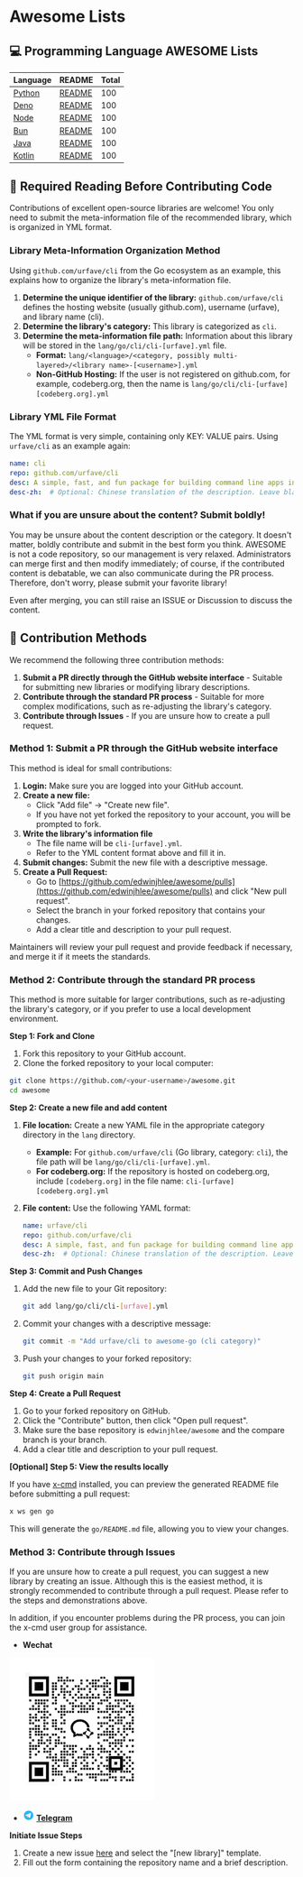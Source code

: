 # Awesome Lists

## 💻 Programming Language AWESOME Lists

| Language                               | README                                                        | Total |
| :----------------------------------- | :------------------------------------------------------------ | :---- |
| [Python](https://a.x-cmd.com/python) | [README](https://github.com/edwinjhlee/awesome/lang/python)   | 100   |
| [Deno](https://a.x-cmd.com/deno)     | [README](https://github.com/edwinjhlee/awesome/lang/deno)     | 100   |
| [Node](https://a.x-cmd.com/node)     | [README](https://github.com/edwinjhlee/awesome/lang/node)     | 100   |
| [Bun](https://a.x-cmd.com/bun)       | [README](https://github.com/edwinjhlee/awesome/lang/bun)      | 100   |
| [Java](https://a.x-cmd.com/java)     | [README](https://github.com/edwinjhlee/awesome/lang/java)     | 100   |
| [Kotlin](https://a.x-cmd.com/kotlin) | [README](https://github.com/edwinjhlee/awesome/lang/kotlin)   | 100   |

## 📖 Required Reading Before Contributing Code

Contributions of excellent open-source libraries are welcome! You only need to submit the meta-information file of the recommended library, which is organized in YML format.

### Library Meta-Information Organization Method

Using `github.com/urfave/cli` from the Go ecosystem as an example, this explains how to organize the library's meta-information file.

1.  **Determine the unique identifier of the library:** `github.com/urfave/cli` defines the hosting website (usually github.com), username (urfave), and library name (cli).
2.  **Determine the library's category:** This library is categorized as `cli`.
3.  **Determine the meta-information file path:** Information about this library will be stored in the `lang/go/cli/cli-[urfave].yml` file.
    *   **Format:** `lang/<language>/<category, possibly multi-layered>/<library name>-[<username>].yml`
    *   **Non-GitHub Hosting:** If the user is not registered on github.com, for example, codeberg.org, then the name is `lang/go/cli/cli-[urfave][codeberg.org].yml`

### Library YML File Format

The YML format is very simple, containing only KEY: VALUE pairs. Using `urfave/cli` as an example again:

```yml
name: cli
repo: github.com/urfave/cli
desc: A simple, fast, and fun package for building command line apps in Go
desc-zh:  # Optional: Chinese translation of the description. Leave blank if you cannot provide it.
```

### What if you are unsure about the content? Submit boldly!

You may be unsure about the content description or the category. It doesn't matter, boldly contribute and submit in the best form you think. AWESOME is not a code repository, so our management is very relaxed. Administrators can merge first and then modify immediately; of course, if the contributed content is debatable, we can also communicate during the PR process. Therefore, don't worry, please submit your favorite library!

Even after merging, you can still raise an ISSUE or Discussion to discuss the content.

## 🤝 Contribution Methods

We recommend the following three contribution methods:

1.  **Submit a PR directly through the GitHub website interface** - Suitable for submitting new libraries or modifying library descriptions.
2.  **Contribute through the standard PR process** - Suitable for more complex modifications, such as re-adjusting the library's category.
3.  **Contribute through Issues** - If you are unsure how to create a pull request.

### Method 1: Submit a PR through the GitHub website interface

This method is ideal for small contributions:

1.  **Login:** Make sure you are logged into your GitHub account.
2.  **Create a new file:**
    *   Click "Add file" -> "Create new file".
    *   If you have not yet forked the repository to your account, you will be prompted to fork.
3.  **Write the library's information file**
    *   The file name will be `cli-[urfave].yml`.
    *   Refer to the YML content format above and fill it in.
4.  **Submit changes:** Submit the new file with a descriptive message.
5.  **Create a Pull Request:**
    *   Go to [https://github.com/edwinjhlee/awesome/pulls](https://github.com/edwinjhlee/awesome/pulls) and click "New pull request".
    *   Select the branch in your forked repository that contains your changes.
    *   Add a clear title and description to your pull request.

Maintainers will review your pull request and provide feedback if necessary, and merge it if it meets the standards.

### Method 2: Contribute through the standard PR process

This method is more suitable for larger contributions, such as re-adjusting the library's category, or if you prefer to use a local development environment.

**Step 1: Fork and Clone**

1.  Fork this repository to your GitHub account.
2.  Clone the forked repository to your local computer:

```bash
git clone https://github.com/<your-username>/awesome.git
cd awesome
```

**Step 2: Create a new file and add content**

1.  **File location:** Create a new YAML file in the appropriate category directory in the `lang` directory.
    *   **Example:** For `github.com/urfave/cli` (Go library, category: `cli`), the file path will be `lang/go/cli/cli-[urfave].yml`.
    *   **For codeberg.org:** If the repository is hosted on codeberg.org, include `[codeberg.org]` in the file name: `cli-[urfave][codeberg.org].yml`

2.  **File content:** Use the following YAML format:

    ```yaml
    name: urfave/cli
    repo: github.com/urfave/cli
    desc: A simple, fast, and fun package for building command line apps in Go
    desc-zh:  # Optional: Chinese translation of the description. Leave blank if you cannot provide it.
    ```

**Step 3: Commit and Push Changes**

1.  Add the new file to your Git repository:

    ```bash
    git add lang/go/cli/cli-[urfave].yml
    ```

2.  Commit your changes with a descriptive message:

    ```bash
    git commit -m "Add urfave/cli to awesome-go (cli category)"
    ```

3.  Push your changes to your forked repository:

    ```bash
    git push origin main
    ```

**Step 4: Create a Pull Request**

1.  Go to your forked repository on GitHub.
2.  Click the "Contribute" button, then click "Open pull request".
3.  Make sure the base repository is `edwinjhlee/awesome` and the compare branch is your branch.
4.  Add a clear title and description to your pull request.

**[Optional] Step 5: View the results locally**

If you have [x-cmd](https://x-cmd.com) installed, you can preview the generated README file before submitting a pull request:

```bash
x ws gen go
```

This will generate the `go/README.md` file, allowing you to view your changes.

### Method 3: Contribute through Issues

If you are unsure how to create a pull request, you can suggest a new library by creating an issue.
Although this is the easiest method, it is strongly recommended to contribute through a pull request. Please refer to the steps and demonstrations above.

In addition, if you encounter problems during the PR process, you can join the x-cmd user group for assistance.

- **Wechat**

![wechat](./assets/wechat.png)

- ![telegram](./assets/telegram.png) **[Telegram](https://t.me/x_cmd)**

**Initiate Issue Steps**

1.  Create a new issue [here](https://github.com/edwinjhlee/awsome/issues) and select the "[new library]" template.
2.  Fill out the form containing the repository name and a brief description.


